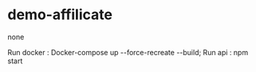 # demo-affilicate
none

Run docker : Docker-compose up --force-recreate --build;
Run api : npm start
